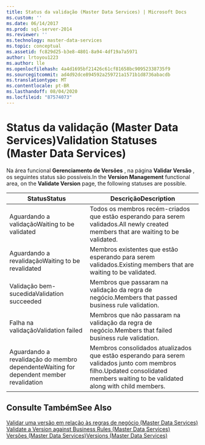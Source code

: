 ```yaml
---
title: Status da validação (Master Data Services) | Microsoft Docs
ms.custom: ''
ms.date: 06/14/2017
ms.prod: sql-server-2014
ms.reviewer: ''
ms.technology: master-data-services
ms.topic: conceptual
ms.assetid: fc829d25-b3e8-4801-8a94-4df19a7a5971
author: lrtoyou1223
ms.author: lle
ms.openlocfilehash: 4a4d1695bf21426c61cf81658bc90952338735f9
ms.sourcegitcommit: ad4d92dce894592a259721a1571b1d8736abacdb
ms.translationtype: MT
ms.contentlocale: pt-BR
ms.lasthandoff: 08/04/2020
ms.locfileid: "87574073"
---
```

# <a name="validation-statuses-master-data-services"></a><span data-ttu-id="d1136-102">Status da validação (Master Data Services)</span><span class="sxs-lookup"><span data-stu-id="d1136-102">Validation Statuses (Master Data Services)</span></span>
  <span data-ttu-id="d1136-103">Na área funcional **Gerenciamento de Versões** , na página **Validar Versão** , os seguintes status são possíveis.</span><span class="sxs-lookup"><span data-stu-id="d1136-103">In the **Version Management** functional area, on the **Validate Version** page, the following statuses are possible.</span></span>  
  
|<span data-ttu-id="d1136-104">Status</span><span class="sxs-lookup"><span data-stu-id="d1136-104">Status</span></span>|<span data-ttu-id="d1136-105">Descrição</span><span class="sxs-lookup"><span data-stu-id="d1136-105">Description</span></span>|  
|------------|-----------------|  
|<span data-ttu-id="d1136-106">Aguardando a validação</span><span class="sxs-lookup"><span data-stu-id="d1136-106">Waiting to be validated</span></span>|<span data-ttu-id="d1136-107">Todos os membros recém-criados que estão esperando para serem validados.</span><span class="sxs-lookup"><span data-stu-id="d1136-107">All newly created members that are waiting to be validated.</span></span>|  
|<span data-ttu-id="d1136-108">Aguardando a revalidação</span><span class="sxs-lookup"><span data-stu-id="d1136-108">Waiting to be revalidated</span></span>|<span data-ttu-id="d1136-109">Membros existentes que estão esperando para serem validados.</span><span class="sxs-lookup"><span data-stu-id="d1136-109">Existing members that are waiting to be validated.</span></span>|  
|<span data-ttu-id="d1136-110">Validação bem-sucedida</span><span class="sxs-lookup"><span data-stu-id="d1136-110">Validation succeeded</span></span>|<span data-ttu-id="d1136-111">Membros que passaram na validação da regra de negócio.</span><span class="sxs-lookup"><span data-stu-id="d1136-111">Members that passed business rule validation.</span></span>|  
|<span data-ttu-id="d1136-112">Falha na validação</span><span class="sxs-lookup"><span data-stu-id="d1136-112">Validation failed</span></span>|<span data-ttu-id="d1136-113">Membros que não passaram na validação da regra de negócio.</span><span class="sxs-lookup"><span data-stu-id="d1136-113">Members that failed business rule validation.</span></span>|  
|<span data-ttu-id="d1136-114">Aguardando a revalidação do membro dependente</span><span class="sxs-lookup"><span data-stu-id="d1136-114">Waiting for dependent member revalidation</span></span>|<span data-ttu-id="d1136-115">Membros consolidados atualizados que estão esperando para serem validados junto com membros filho.</span><span class="sxs-lookup"><span data-stu-id="d1136-115">Updated consolidated members waiting to be validated along with child members.</span></span>|  
  
## <a name="see-also"></a><span data-ttu-id="d1136-116">Consulte Também</span><span class="sxs-lookup"><span data-stu-id="d1136-116">See Also</span></span>  
 <span data-ttu-id="d1136-117">[Validar uma versão em relação às regras de negócio &#40;Master Data Services&#41;](validate-a-version-against-business-rules-master-data-services.md) </span><span class="sxs-lookup"><span data-stu-id="d1136-117">[Validate a Version against Business Rules &#40;Master Data Services&#41;](validate-a-version-against-business-rules-master-data-services.md) </span></span>  
 [<span data-ttu-id="d1136-118">Versões &#40;Master Data Services&#41;</span><span class="sxs-lookup"><span data-stu-id="d1136-118">Versions &#40;Master Data Services&#41;</span></span>](../../2014/master-data-services/versions-master-data-services.md)  
  
  
